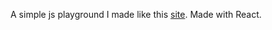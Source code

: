 A simple js playground I made like this [site](https://johnresig.com/apps/learn/#74).
Made with React.